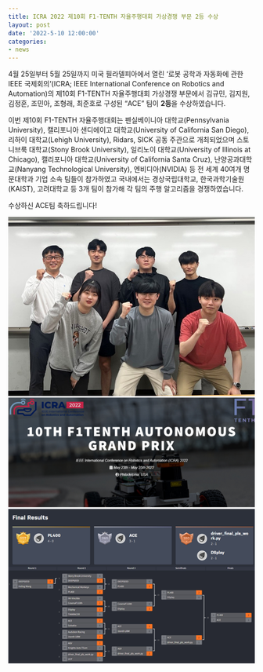 ```yaml
---
title: ICRA 2022 제10회 F1-TENTH 자율주행대회 가상경쟁 부문 2등 수상
layout: post
date: '2022-5-10 12:00:00'
categories:
- news
---
```


4월 25일부터 5월 25일까지 미국 필라델피아에서 열린 ‘로봇 공학과 자동화에 관한 IEEE 국제회의’(ICRA; IEEE International Conference on Robotics and Automation)의 제10회 F1-TENTH 자율주행대회 가상경쟁 부문에서 김규민, 김지원, 김정훈, 조민아, 조형래, 최준호로 구성된 “ACE” 팀이 **2등**을 수상하였습니다.

이번 제10회 F1-TENTH 자율주행대회는 펜실베이니아 대학교(Pennsylvania University), 캘리포니아 샌디에이고 대학교(University of California San Diego), 리하이 대학교(Lehigh University), Ridars, SICK 공동 주관으로 개최되었으며 스토니브룩 대학교(Stony Brook University), 일리노이 대학교(University of Illinois at Chicago), 캘리포니아 대학교(University of California Santa Cruz), 난양공과대학교(Nanyang Technological University), 엔비디아(NVIDIA) 등 전 세계 40여개 명문대학과 기업 소속 팀들이 참가하였고 국내에서는 경상국립대학교, 한국과학기술원(KAIST), 고려대학교 등 3개 팀이 참가해 각 팀의 주행 알고리즘을 경쟁하였습니다. 

수상하신 ACE팀 축하드립니다!


<img src="/post_image/220525_F1_tenth_icra_1.jpg" width="700">
<img src="/post_image/220525_F1_tenth_icra_2.png" width="700">
<img src="/post_image/220525_F1_tenth_icra_3.png" width="700">
